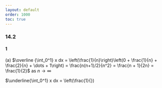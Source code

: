 ```yaml
---
layout: default
order: 1000
toc: true
---
```


### 14.2

#### 1

(a) $\overline {\int_0^1} x dx = \left(\frac{1}{n}\right)\left(0 + \frac{1}{n} + \frac{2}{n} + \dots + 1\right) = \frac{n(n+1)/2}{n^2} = \frac{n + 1}{2n} = \frac{1}{2}$ as $n \to \infty$

$\underline{\int_0^1} x dx = \left(\frac{1}{})